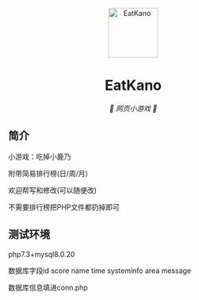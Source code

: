 <p align="center">
  <a href="https://www.thac.cc/kano/x/"><img src="https://github.com/arcxingye/EatKano/blob/main/img/02.png?raw=true" width="100" height="100" alt="EatKano"></a>
</p>
<div align="center">

# EatKano

_🦌 网页小游戏 🥛_

</div>


## 简介
小游戏：吃掉小鹿乃

附带简易排行榜(日/周/月)

欢迎帮写和修改(可以随便改)

不需要排行榜把PHP文件都扔掉即可

## 测试环境
php7.3+mysql8.0.20

数据库字段id score name time systeminfo area message

数据库信息填进conn.php
